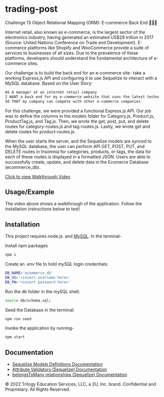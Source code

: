 # trading-post

Challenge 13 Object Relational Mapping (ORM): E-commerce Back End 🐂🤠💼

Internet retail, also known as e-commerce, is the largest sector of the electronics industry, having generated an estimated US$29 trillion in 2017 (Source: United Nations Conference on Trade and Development). E-commerce platforms like Shopify and WooCommerce provide a suite of services to businesses of all sizes. Due to the prevalence of these platforms, developers should understand the fundamental architecture of e-commerce sites.

Our challenge is to build the back end for an e-commerce site- take a working Express.js API and configuring it to use Sequelize to interact with a MySQL database. Based on the User Story:

```md
AS A manager at an internet retail company
I WANT a back end for my e-commerce website that uses the latest technologies
SO THAT my company can compete with other e-commerce companies
```

For this challenge, we were provided a functional Express.js API. Our job was to define the columns in the models folder for Category.js, Product.js, ProductTag.js, and Tag.js. Then, we wrote the get, post, put, and delete routes for category-routes.js and tag-routes.js. Lastly, we wrote get and delete routes for product-routes.js.

When the user starts the server, and the Sequelize models are synced to the MySQL database, the user can perform API GET, POST, PUT, and DELETE routes in Insomnia for categories, products, or tags, the data for each of these routes is displayed in a formatted JSON. Users are able to successfully create, update, and delete data in the Ecomerce Database (ecommerce_db).

[Click to view Walkthrough Video](https://drive.google.com/file/d/1SRutGehUJppRpqErkV0tVWyVBW2eAMnU/view)

## Usage/Example

The video above shows a walkthrough of the application. Follow the installation instructions below to test!

## Installation

This project requires node.js. and [MySQL](https://dev.mysql.com/doc/). In the terminal-

Install npm packages

```bash
npm i
```

Create an .env file to hold mySQL login credentials:

```bash
DB_NAME='ecommerce_db'
DB_US='<insert username here>'
DB_PW='<insert password here>'
```

Run the db folder in the mySQL shell:

```bash
source db/schema.sql;
```

Seed the Database in the terminal:

```bash
npm run seed
```

Invoke the application by running-

```bash
npm start
```

## Documentation

- [Sequelize Models Definitions Documentation](https://sequelize.org/v5/manual/models-definition.html)
- [Attribute Validators (Sequelize) Documentation](https://sequelize.org/v5/manual/models-definition.html#per-attribute-validators-and--code-allownull--code-)
- [belongsToMany relationships (Sequelize) Documentation](https://sequelize.org/master/manual/assocs.html#-code-foo-belongstomany-bar----through--baz-----code-)

© 2022 Trilogy Education Services, LLC, a 2U, Inc. brand. Confidential and Proprietary. All Rights Reserved.
